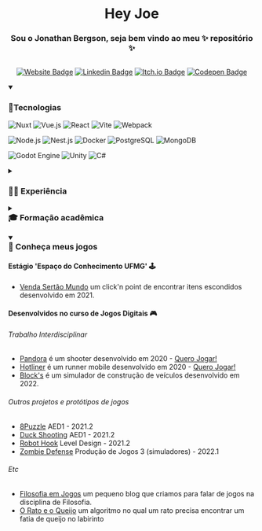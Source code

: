 <h1 style="text-align: center;">Hey Joe</h1>
<h3 style="text-align: center;">Sou o Jonathan Bergson, seja bem vindo ao meu ✨ repositório ✨</h3>

<div style="display: flex; justify-content: center;">

[![Website Badge](https://img.shields.io/badge/Bergson.me-0DBD8B?style=for-the-badge&logo=About.me&logoColor=white)](https://jonathanbergson.github.io/)
[![Linkedin Badge](https://img.shields.io/badge/LinkedIn-0077B5?style=for-the-badge&logo=linkedin&logoColor=white)](https://www.linkedin.com/in/jonathanbergson/)
[![Itch.io Badge](https://img.shields.io/badge/Itch.io-FA5C5C?style=for-the-badge&logo=itchdotio&logoColor=white)](https://jonathanbergson.itch.io/)
[![Codepen Badge](https://img.shields.io/badge/Codepen-000000?style=for-the-badge&logo=codepen&logoColor=white)](https://codepen.io/JonathanBergson)
</div>

<details open>
<summary><h3>🐙Tecnologias</h3></summary>

![Nuxt](https://img.shields.io/badge/-Nuxt.js-41454A?style=flat-square&logo=nuxt.js)
![Vue.js](https://img.shields.io/badge/-Vue.js-41454A?style=flat-square&logo=vuedotjs)
![React](https://img.shields.io/badge/-React-41454A?style=flat-square&logo=react)
![Vite](https://img.shields.io/badge/-Vite-41454A?style=flat-square&logo=vite)
![Webpack](https://img.shields.io/badge/-Webpack-41454A?style=flat-square&logo=webpack)

![Node.js](https://img.shields.io/badge/-Nodejs-41454A?style=flat-square&logo=Node.js)
![Nest.js](https://img.shields.io/badge/-NestJs-41454A?style=flat-square&logo=NestJS&logoColor=E0234E)
![Docker](https://img.shields.io/badge/-Docker-41454A?style=flat-square&logo=docker)
![PostgreSQL](https://img.shields.io/badge/-PostgreSQL-41454A?style=flat-square&logo=PostgreSQL)
![MongoDB](https://img.shields.io/badge/-MongoDB-41454A?style=flat-square&logo=mongodb)

![Godot Engine](https://img.shields.io/badge/-Godot%20Engine-41454A?style=flat-square&logo=GodotEngine)
![Unity](https://img.shields.io/badge/-Unity-41454A?style=flat-square&logo=Unity)
![C#](https://img.shields.io/badge/-CSharp-41454A?style=flat-square&logo=CSharp&logoColor=706fd3)
</details>

<details>
<summary><h3>👨‍💻 Experiência</h3></summary>

- Track.co
  - Front End Web Developer ∙ set de 2021
- Espaço do Conhecimento UFMG
  - Estágio desenvolvedor de jogos (Godot) ∙ mar de 2021 - ago de 2021
- Hotmart
  - Mobile Developer ∙ jan de 2019 - nov de 2019
  - Front End Web Developer ∙ out de 2018 - dez de 2018
- Mastermaq Software
  - Full Stack Javascript Developer ∙ ago de 2017 - set de 2018
  - Front End Engineer ∙ mar de 2017 - ago de 2017
- Cora Educação Facilitada
  - Front End Engineer ∙ jan de 2015 - dez de 2016
- FIEMG
  - Técnico Trainee ∙ jan de 2014 - dez de 2014
  - Competidor na ocupação 17 Web Design na Olimpíadas do Conhecimento ∙ jan de 2013 - dez de 2014

</details>

<details>
<summary><h3 style="margin-top: 0px;">🎓 Formação acadêmica</h3></summary>

- Jogos Digitais - Pontifícia Universidade Católica de Minas Gerais
- Produção Multimídia - UNIBH, Centro Universitário de Belo Horizonte
- Aprendizagem Industrial em Serigrafia e Flexografia, Impressão gráfica - SENAI BH CECOTEG
- Técnico em Comunicação Visual, Design Gráfico - SENAI BH CECOTEG

</details>

<details open>
<summary><h3 style="margin-top: 0;">👾 Conheça meus jogos</h3></summary>

#### Estágio 'Espaço do Conhecimento UFMG' 🕹️

- [Venda Sertão Mundo](https://seufulo.netlify.app/1.0/) um click'n point de encontrar itens escondidos desenvolvido em 2021.

#### Desenvolvidos no curso de Jogos Digitais 🎮

###### Trabalho Interdisciplinar

- [Pandora](https://github.com/jonathanbergson/TI1_Shooter_Pandora) é um shooter desenvolvido em 2020 - [Quero Jogar!](https://jonathanbergson.itch.io/pandora)
- [Hotliner](https://github.com/jonathanbergson/TI2_Runner_Hotliner) é um runner mobile desenvolvido em 2020 - [Quero Jogar!](https://jonathanbergson.itch.io/hotliner)
- [Block's](https://github.com/jonathanbergson/TI3_Simulators_Blocks) é um simulador de construção de veículos desenvolvido em 2022.

###### Outros projetos e protótipos de jogos

- [8Puzzle](https://github.com/jonathanbergson/AED1_Game_8Puzzle) AED1 - 2021.2
- [Duck Shooting](https://github.com/jonathanbergson/AED1_Game_DuckShooting) AED1 - 2021.2
- [Robot Hook](https://github.com/jonathanbergson/LD_Game_RobotHook) Level Design - 2021.2
- [Zombie Defense](https://github.com/jonathanbergson/PJ3_Game_TowerDefense) Produção de Jogos 3 (simuladores) - 2022.1

###### Etc

- [Filosofia em Jogos](https://filosofia-em-jogos.netlify.app/) um pequeno blog que criamos para falar de jogos na disciplina de Filosofia.
- [O Rato e o Queijo](https://github.com/jonathanbergson/AED2_MouseAndCheese) um algoritmo no qual um rato precisa encontrar um fatia de queijo no labirinto

</details>
